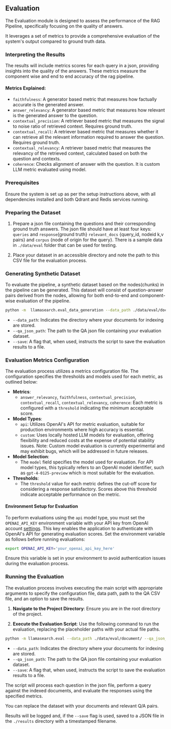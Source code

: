 ## Evaluation

The Evaluation module is designed to assess the performance of the RAG Pipeline, specifically focusing on the quality of answers. 

It leverages a set of metrics to provide a comprehensive evaluation of the system's output compared to ground truth data.

### Interpreting the Results

The results will include metrics scores for each query in a json, providing insights into the quality of the answers. These metrics measure the component wise and end to end accuracy of the rag pipeline.

#### Metrics Explained:
- `faithfulness`: A generator based metric that measures how factually accurate is the generated answer. 
- `answer_relevancy`: A generator based metric that measures how relevant is the generated answer to the question.
- `contextual_precision`: A retriever based metric that measures the signal to noise ratio of retrieved context. Requires ground truth.
- `contextual_recall`:  A retriever based metric that measures whether it can retrieve all the relevant information required to answer the question. Requires ground truth.
- `contextual_relevancy`: A retriever based metric that measures the relevancy of the retrieved context, calculated based on both the question and contexts.
- `coherence`: Checks alignment of answer with the question. It is custom LLM metric evaluated using model.

### Prerequisites

Ensure the system is set up as per the setup instructions above, with all dependencies installed and both Qdrant and Redis services running.

### Preparing the Dataset

1. Prepare a json file containing the questions and their corresponding ground truth answers. The json file should have at least four keys: `queries` and `response`{ground truth} `relevant_docs` {query_id, nodeid k,v pairs} and `corpus` {node of origin for the query}. There is a sample data in `./data/eval` folder that can be used for testing.

2. Place your dataset in an accessible directory and note the path to this CSV file for the evaluation process.


### Generating Synthetic Dataset
To evaluate the pipeline, a synthetic dataset based on the nodes(chunks) in the pipeline can be generated. This dataset will consist of question-answer pairs derived from the nodes, allowing for both end-to-end and component-wise evaluation of the pipeline.


```bash
python -m  llamasearch.eval_data_generation --data_path ./data/eval/document/ --qa_json_path ./data/eval --save --node_limit 1
```

- `--data_path`: Indicates the directory where your documents for indexing are stored.
- `--qa_json_path`: The path to the QA json file containing your evaluation dataset.
- `--save`: A flag that, when used, instructs the script to save the evaluation results to a file.

### Evaluation Metrics Configuration

The evaluation process utilizes a metrics configuration file. The configuration specifies the thresholds and models used for each metric, as outlined below:

- **Metrics**:
  - `answer_relevancy`, `faithfulness`, `contextual_precision`, `contextual_recall`, `contextual_relevancy`, `coherence`: Each metric is configured with a `threshold` indicating the minimum acceptable score.
- **Model Types**:
  - `api`: Utilizes OpenAI's API for metric evaluation, suitable for production environments where high accuracy is essential.
  - `custom`: Uses locally hosted LLM models for evaluation, offering flexibility and reduced costs at the expense of potential stability issues. Note: Custom model evaluation is currently experimental and may exhibit bugs, which will be addressed in future releases.
- **Model Selection**:
  - The `model` field specifies the model used for evaluation. For API model types, this typically refers to an OpenAI model identifier, such as `gpt-4-0125-preview` which is most suitable for the evaluation.
- **Thresholds**:
  - The `threshold` value for each metric defines the cut-off score for considering a response satisfactory. Scores above this threshold indicate acceptable performance on the metric.

#### Environment Setup for Evaluation

To perform evaluations using the `api` model type, you must set the `OPENAI_API_KEY` environment variable with your API key from OpenAI account [settings](https://platform.openai.com/api-keys). This key enables the application to authenticate with OpenAI's API for generating evaluation scores. Set the environment variable as follows before running evaluations:

```bash
export OPENAI_API_KEY='your_openai_api_key_here'
```
Ensure this variable is set in your environment to avoid authentication issues during the evaluation process.

### Running the Evaluation

The evaluation process involves executing the main script with appropriate arguments to specify the configuration file, data path, path to the QA CSV file, and an option to save the results.

1. **Navigate to the Project Directory**: Ensure you are in the root directory of the project.

2. **Execute the Evaluation Script**: Use the following command to run the evaluation, replacing the placeholder paths with your actual file paths.

```bash
python -m llamasearch.eval --data_path ./data/eval/document/ --qa_json_path ./data/eval/qn_a_data.json --save
```

- `--data_path`: Indicates the directory where your documents for indexing are stored.
- `--qa_json_path`: The path to the QA json file containing your evaluation dataset.
- `--save`: A flag that, when used, instructs the script to save the evaluation results to a file.

The script will process each question in the json file, perform a query against the indexed documents, and evaluate the responses using the specified metrics.

You can replace the dataset with your documents and relevant Q/A pairs.

Results will be logged and, if the `--save` flag is used, saved to a JSON file in the `./results` directory with a timestamped filename.
